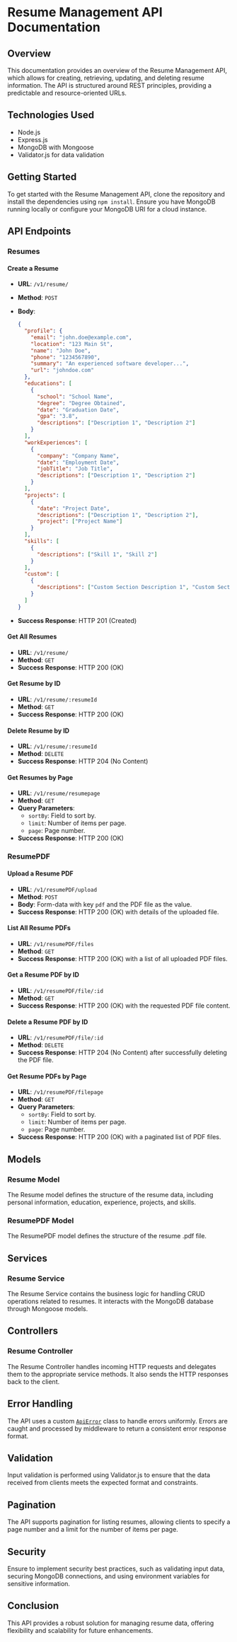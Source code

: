 # Resume Management API Documentation

## Overview

This documentation provides an overview of the Resume Management API, which allows for creating, retrieving, updating, and deleting resume information. The API is structured around REST principles, providing a predictable and resource-oriented URLs.

## Technologies Used

- Node.js
- Express.js
- MongoDB with Mongoose
- Validator.js for data validation

## Getting Started

To get started with the Resume Management API, clone the repository and install the dependencies using `npm install`. Ensure you have MongoDB running locally or configure your MongoDB URI for a cloud instance.

## API Endpoints

### Resumes

#### Create a Resume

- **URL**: `/v1/resume/`
- **Method**: `POST`
- **Body**:

  ```json
  {
    "profile": {
      "email": "john.doe@example.com",
      "location": "123 Main St",
      "name": "John Doe",
      "phone": "1234567890",
      "summary": "An experienced software developer...",
      "url": "johndoe.com"
    },
    "educations": [
      {
        "school": "School Name",
        "degree": "Degree Obtained",
        "date": "Graduation Date",
        "gpa": "3.8",
        "descriptions": ["Description 1", "Description 2"]
      }
    ],
    "workExperiences": [
      {
        "company": "Company Name",
        "date": "Employment Date",
        "jobTitle": "Job Title",
        "descriptions": ["Description 1", "Description 2"]
      }
    ],
    "projects": [
      {
        "date": "Project Date",
        "descriptions": ["Description 1", "Description 2"],
        "project": ["Project Name"]
      }
    ],
    "skills": [
      {
        "descriptions": ["Skill 1", "Skill 2"]
      }
    ],
    "custom": [
      {
        "descriptions": ["Custom Section Description 1", "Custom Section Description 2"]
      }
    ]
  }
  ```

- **Success Response**: HTTP 201 (Created)

#### Get All Resumes

- **URL**: `/v1/resume/`
- **Method**: `GET`
- **Success Response**: HTTP 200 (OK)

#### Get Resume by ID

- **URL**: `/v1/resume/:resumeId`
- **Method**: `GET`
- **Success Response**: HTTP 200 (OK)

#### Delete Resume by ID

- **URL**: `/v1/resume/:resumeId`
- **Method**: `DELETE`
- **Success Response**: HTTP 204 (No Content)

#### Get Resumes by Page

- **URL**: `/v1/resume/resumepage`
- **Method**: `GET`
- **Query Parameters**:
  - `sortBy`: Field to sort by.
  - `limit`: Number of items per page.
  - `page`: Page number.
- **Success Response**: HTTP 200 (OK)

### ResumePDF

#### Upload a Resume PDF

- **URL**: `/v1/resumePDF/upload`
- **Method**: `POST`
- **Body**: Form-data with key `pdf` and the PDF file as the value.
- **Success Response**: HTTP 200 (OK) with details of the uploaded file.

#### List All Resume PDFs

- **URL**: `/v1/resumePDF/files`
- **Method**: `GET`
- **Success Response**: HTTP 200 (OK) with a list of all uploaded PDF files.

#### Get a Resume PDF by ID

- **URL**: `/v1/resumePDF/file/:id`
- **Method**: `GET`
- **Success Response**: HTTP 200 (OK) with the requested PDF file content.

#### Delete a Resume PDF by ID

- **URL**: `/v1/resumePDF/file/:id`
- **Method**: `DELETE`
- **Success Response**: HTTP 204 (No Content) after successfully deleting the PDF file.

#### Get Resume PDFs by Page

- **URL**: `/v1/resumePDF/filepage`
- **Method**: `GET`
- **Query Parameters**:
  - `sortBy`: Field to sort by.
  - `limit`: Number of items per page.
  - `page`: Page number.
- **Success Response**: HTTP 200 (OK) with a paginated list of PDF files.

## Models

### Resume Model

The Resume model defines the structure of the resume data, including personal information, education, experience, projects, and skills.

### ResumePDF Model

The ResumePDF model defines the structure of the resume .pdf file.

## Services

### Resume Service

The Resume Service contains the business logic for handling CRUD operations related to resumes. It interacts with the MongoDB database through Mongoose models.

## Controllers

### Resume Controller

The Resume Controller handles incoming HTTP requests and delegates them to the appropriate service methods. It also sends the HTTP responses back to the client.

## Error Handling

The API uses a custom [`ApiError`](command:_github.copilot.openSymbolFromReferences?%5B%7B%22%24mid%22%3A1%2C%22path%22%3A%22%2FUsers%2Ftoannguyen%2FCV_management_system%2Fserver%2Fsrc%2Futils%2FApiError.js%22%2C%22scheme%22%3A%22file%22%7D%2C%7B%22line%22%3A0%2C%22character%22%3A0%7D%5D 'server/src/utils/ApiError.js') class to handle errors uniformly. Errors are caught and processed by middleware to return a consistent error response format.

## Validation

Input validation is performed using Validator.js to ensure that the data received from clients meets the expected format and constraints.

## Pagination

The API supports pagination for listing resumes, allowing clients to specify a page number and a limit for the number of items per page.

## Security

Ensure to implement security best practices, such as validating input data, securing MongoDB connections, and using environment variables for sensitive information.

## Conclusion

This API provides a robust solution for managing resume data, offering flexibility and scalability for future enhancements.
